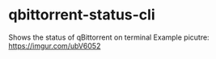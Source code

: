 # qbittorrent-status-cli
Shows the status of qBittorrent on terminal
Example picutre:
https://imgur.com/ubV6052
